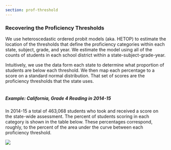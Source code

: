 ```yaml
---
section: prof-threshold
---
```

### Recovering the Proficiency Thresholds

We use heteroscedastic ordered probit models (aka. HETOP) to estimate the location of the thresholds that define the proficiency categories within each state, subject, grade, and year. We estimate the model using all of the counts of students in each school district within a state-subject-grade-year. 

Intuitively, we use the data form each state to determine what proportion of students are below each threshold. We then map each percentage to a score on a standard normal distribution. That set of scores are the proficiency thresholds that the state uses. <br><br>

##### Example: California, Grade 4 Reading in 2014-15

In 2014-15 a total of 463,068 students who took and received a score on the state-wide assessment. The percent of students scoring in each category is shown in the table below. These percentages correspond, roughly, to the percent of the area under the curve between each proficiency threshold.

<img src="/images/methods/image5.png" class="w-100" />
<br>

